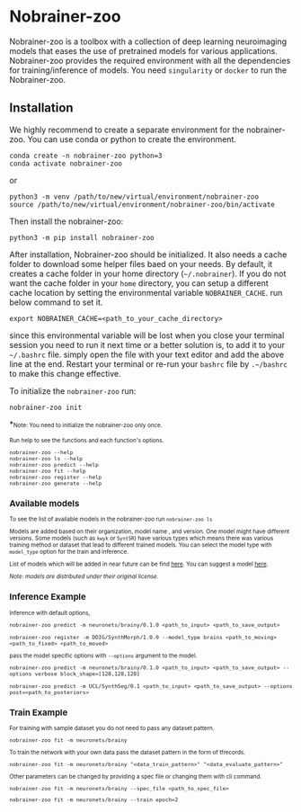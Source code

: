 # Nobrainer-zoo
Nobrainer-zoo is a toolbox with a collection of deep learning neuroimaging models that eases the use of pretrained models for various applications. Nobrainer-zoo provides the required environment with all the dependencies for training/inference of models. You need `singularity` or `docker` to run the Nobrainer-zoo.


## Installation
We highly recommend to create a separate environment for the nobrainer-zoo. You can use conda or python to create the environment.

```
conda create -n nobrainer-zoo python=3
conda activate nobrainer-zoo
```

or

```
python3 -m venv /path/to/new/virtual/environment/nobrainer-zoo
source /path/to/new/virtual/environment/nobrainer-zoo/bin/activate
```

Then install the nobrainer-zoo:

```
python3 -m pip install nobrainer-zoo
```

After installation, Nobrainer-zoo should be initialized. It also needs a cache folder to download some helper files baed on your needs. By default, it creates a cache folder in your home directory (`~/.nobrainer`). If you do not want the cache folder in your `home` directory, you can setup a different cache location by setting the environmental variable `NOBRAINER_CACHE`. run below command to set it.

```
export NOBRAINER_CACHE=<path_to_your_cache_directory>
```

since this environmental variable will be lost when you close your terminal session you need to run it next time or a better solution is, to add it to your `~/.bashrc` file.
simply open the file with your text editor and add the above line at the end. Restart your terminal or re-run your `bashrc` file by `.~/bashrc` to make this change effective.

To initialize the `nobrainer-zoo` run:

```
nobrainer-zoo init
```

*<font size="1">Note: You need to initialize the nobrainer-zoo only once.

Run help to see the functions and each function's options.

```
nobrainer-zoo --help
nobrainer-zoo ls --help
nobrainer-zoo predict --help
nobrainer-zoo fit --help
nobrainer-zoo register --help
nobrainer-zoo generate --help
```

## Available models

To see the list of available models in the nobrainer-zoo run `nobrainer-zoo ls`

Models are added based on their organization, model name , and version. One model might have different versions. Some models (such as `kwyk` or `SyntSR`) have various types which means there was various training method or dataset that lead to different trained models. You can select the model type with `model_type` option for the train and inference.


List of models which will be added in near future can be find [here](https://github.com/Hoda1394/zoo/blob/add/inference_scripts/models_to_add.md). You can suggest a model [here](https://github.com/neuronets/zoo/issues/new/choose).

*<font size="1">Note: models are distributed under their original license.</font>*

## Inference Example

Inference with default options,

```
nobrainer-zoo predict -m neuronets/brainy/0.1.0 <path_to_input> <path_to_save_output>

nobrainer-zoo register -m DDIG/SynthMorph/1.0.0 --model_type brains <path_to_moving> <path_to_fixed> <path_to_moved>
```

pass the model specific options with `--options` argument to the model.

```
nobrainer-zoo predict -m neuronets/brainy/0.1.0 <path_to_input> <path_to_save_output> --options verbose block_shape=[128,128,128]

nobrainer-zoo predict -m UCL/SynthSeg/0.1 <path_to_input> <path_to_save_output> --options post=<path_to_posteriors>
```

## Train Example

For training with sample dataset you do not need to pass any dataset pattern.

```
nobrainer-zoo fit -m neuronets/brainy
```

To train the network with your own data pass the dataset pattern in the form of tfrecords.

```
nobrainer-zoo fit -m neuronets/brainy "<data_train_pattern>" "<data_evaluate_pattern>"
```

Other parameters can be changed by providing a spec file or changing them with cli command.

```
nobrainer-zoo fit -m neuronets/brainy --spec_file <path_to_spec_file>
```

```
nobrainer-zoo fit -m neuronets/brainy --train epoch=2
```
